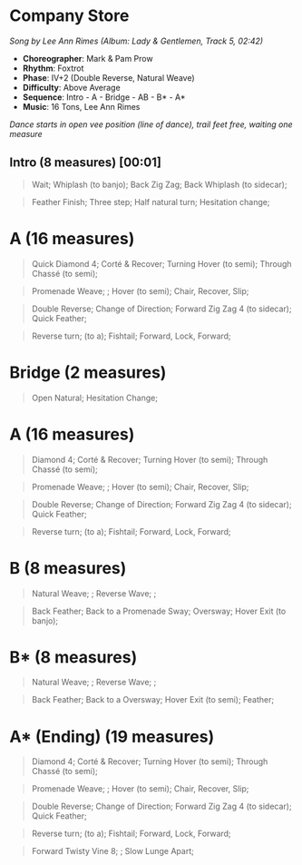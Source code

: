 # Company Store
*Song by Lee Ann Rimes (Album: Lady & Gentlemen, Track 5, 02:42)*

* **Choreographer**: Mark & Pam Prow
* **Rhythm**: Foxtrot
* **Phase**: IV+2 (Double Reverse, Natural Weave)
* **Difficulty**: Above Average
* **Sequence**: Intro - A - Bridge - AB - B* - A*
* **Music**: 16 Tons, Lee Ann Rimes

*Dance starts in open vee position (line of dance), trail feet free, waiting one measure*

## Intro (8 measures) [00:01]

> Wait; Whiplash (to banjo); Back Zig Zag; Back Whiplash (to sidecar);

> Feather Finish; Three step; Half natural turn; Hesitation change;

# A (16 measures)

> Quick Diamond 4; Corté & Recover; Turning Hover (to semi); Through Chassé (to semi);

> Promenade Weave; ; Hover (to semi); Chair, Recover, Slip;

> Double Reverse; Change of Direction; Forward Zig Zag 4 (to sidecar); Quick Feather;

> Reverse turn; (to a); Fishtail; Forward, Lock, Forward;

# Bridge (2 measures)

> Open Natural; Hesitation Change;

# A (16 measures)

> Diamond 4; Corté & Recover; Turning Hover (to semi); Through Chassé (to semi);

> Promenade Weave; ; Hover (to semi); Chair, Recover, Slip;

> Double Reverse; Change of Direction; Forward Zig Zag 4 (to sidecar); Quick Feather;

> Reverse turn; (to a); Fishtail; Forward, Lock, Forward;

# B (8 measures)

> Natural Weave; ; Reverse Wave; ;

> Back Feather; Back to a Promenade Sway; Oversway; Hover Exit (to banjo);

# B* (8 measures)

> Natural Weave; ; Reverse Wave; ;

> Back Feather; Back to a Oversway; Hover Exit (to semi); Feather;

# A* (Ending) (19 measures)

> Diamond 4; Corté & Recover; Turning Hover (to semi); Through Chassé (to semi);

> Promenade Weave; ; Hover (to semi); Chair, Recover, Slip;

> Double Reverse; Change of Direction; Forward Zig Zag 4 (to sidecar); Quick Feather;

> Reverse turn; (to a); Fishtail; Forward, Lock, Forward;

> Forward Twisty Vine 8; ; Slow Lunge Apart;
